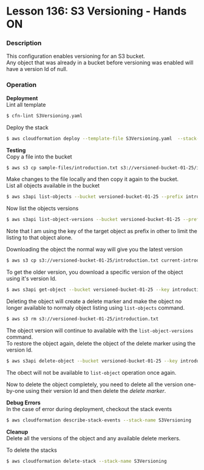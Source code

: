 # Lesson 136: S3 Versioning - Hands ON

### Description

This configuration enables versioning for an S3 bucket.  
Any object that was already in a bucket before versioning was enabled will have a version Id of null.

### Operation

**Deployment**  
Lint all template

```bash
$ cfn-lint S3Versioning.yaml
```

Deploy the stack

```bash
$ aws cloudformation deploy --template-file S3Versioning.yaml  --stack-name S3Versioning
```

**Testing**  
Copy a file into the bucket

```bash
$ aws s3 cp sample-files/introduction.txt s3://versioned-bucket-01-25/introduction.txt
```

Make changes to the file locally and then copy it again to the bucket.  
List all objects available in the bucket

```bash
$ aws s3api list-objects --bucket versioned-bucket-01-25 --prefix introduction.txt  --no-cli-pager
```

Now list the objects versions

```bash
$ aws s3api list-object-versions --bucket versioned-bucket-01-25 --prefix introduction.txt  --no-cli-pager
```

Note that I am using the key of the target object as prefix in other to limit the listing to that object alone.

Downloading the object the normal way will give you the latest version

```bash
$ aws s3 cp s3://versioned-bucket-01-25/introduction.txt current-introduction.txt
```

To get the older version, you download a specific version of the object using it's version Id.

```bash
$ aws s3api get-object --bucket versioned-bucket-01-25 --key introduction.txt --version-id kcR0r6p2A160Lo4k65.TXpqEFu7pvhhM old-introduction.txt
```

Deleting the object will create a delete marker and make the object no longer available
to normaly object listing using `list-objects` command.

```bash
$ aws s3 rm s3://versioned-bucket-01-25/introduction.txt
```

The object version will continue to available with the `list-object-versions` command.  
To restore the object again, delete the object of the delete marker using the version Id.

```bash
$ aws s3api delete-object --bucket versioned-bucket-01-25 --key introduction.txt --version-id 2vz5LYHul11TDhvW27onVNkTH1t.DbS0
```

The obect will not be available to `list-object` operation once again.

Now to delete the object completely, you need to delete all the version one-by-one using their version Id and then delete the _delete marker_.

**Debug Errors**  
In the case of error during deployment, checkout the stack events

```bash
$ aws cloudformation describe-stack-events --stack-name S3Versioning
```

**Cleanup**  
Delete all the versions of the object and any available delete merkers.

To delete the stacks

```bash
$ aws cloudformation delete-stack --stack-name S3Versioning
```
